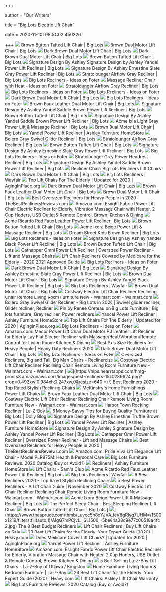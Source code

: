 +++
        
author = "Our Writers"
        
title = "Big Lots Electric Lift Chair"
        
date = 2020-11-10T08:54:02.450226
        
+++
[ ![](https://images.biglots.com/Brown+Button+Tufted+Lift+Chair+silo+angled+leg+rest+up?set=imageURL%5B%2Fimages%2Fproduct%2F230%2F810383561-2.jpg%5D,env%5Bprod%5D,nocache%5Btrue%5D,ver%5B1%5D,profile%5Bpdp_main_med%5D&call=url%5Bfile:biglots/product.chain%5D)](https://images.biglots.com/Brown+Button+Tufted+Lift+Chair+silo+angled+leg+rest+up?set=imageURL%5B%2Fimages%2Fproduct%2F230%2F810383561-2.jpg%5D,env%5Bprod%5D,nocache%5Btrue%5D,ver%5B1%5D,profile%5Bpdp_main_med%5D&call=url%5Bfile:biglots/product.chain%5D) Brown Button Tufted Lift Chair | Big Lots
[ ![](https://images.biglots.com/Light+Brown+Dual+Motor+Lift+Chair+silo+angled+leg+rest+up?set=imageURL%5B%2Fimages%2Fproduct%2F219%2F810383560-2.jpg%5D,env%5Bprod%5D,nocache%5Btrue%5D,ver%5B1%5D,profile%5Bpdp_main_med%5D&call=url%5Bfile:biglots/product.chain%5D)](https://images.biglots.com/Light+Brown+Dual+Motor+Lift+Chair+silo+angled+leg+rest+up?set=imageURL%5B%2Fimages%2Fproduct%2F219%2F810383560-2.jpg%5D,env%5Bprod%5D,nocache%5Btrue%5D,ver%5B1%5D,profile%5Bpdp_main_med%5D&call=url%5Bfile:biglots/product.chain%5D) Brown Dual Motor Lift Chair | Big Lots
[ ![](https://images.biglots.com/Dark+Brown+Dual+Motor+Lift+Chair+silo+angled+up?set=imageURL%5B%2Fimages%2Fproduct%2F209%2F810383559-3.jpg%5D,env%5Bprod%5D,nocache%5Btrue%5D,ver%5B1%5D,profile%5Bpdp_main_med%5D&call=url%5Bfile:biglots/product.chain%5D)](https://images.biglots.com/Dark+Brown+Dual+Motor+Lift+Chair+silo+angled+up?set=imageURL%5B%2Fimages%2Fproduct%2F209%2F810383559-3.jpg%5D,env%5Bprod%5D,nocache%5Btrue%5D,ver%5B1%5D,profile%5Bpdp_main_med%5D&call=url%5Bfile:biglots/product.chain%5D) Dark Brown Dual Motor Lift Chair | Big Lots
[ ![](https://images.biglots.com/Dark+Brown+Dual+Motor+Lift+Chair+silo+front?set=imageURL%5B%2Fimages%2Fproduct%2F166%2F810383559.jpg%5D,env%5Bprod%5D,nocache%5Btrue%5D,ver%5B1%5D,profile%5Bpdp_main_med%5D&call=url%5Bfile:biglots/product.chain%5D)](https://images.biglots.com/Dark+Brown+Dual+Motor+Lift+Chair+silo+front?set=imageURL%5B%2Fimages%2Fproduct%2F166%2F810383559.jpg%5D,env%5Bprod%5D,nocache%5Btrue%5D,ver%5B1%5D,profile%5Bpdp_main_med%5D&call=url%5Bfile:biglots/product.chain%5D) Dark Brown Dual Motor Lift Chair | Big Lots
[ ![](https://images.biglots.com/Brown+Button+Tufted+Lift+Chair+silo+front?set=imageURL%5B%2Fimages%2Fproduct%2F228%2F810383561.jpg%5D,env%5Bprod%5D,nocache%5Btrue%5D,ver%5B1%5D,profile%5Bpdp_main_med%5D&call=url%5Bfile:biglots/product.chain%5D)](https://images.biglots.com/Brown+Button+Tufted+Lift+Chair+silo+front?set=imageURL%5B%2Fimages%2Fproduct%2F228%2F810383561.jpg%5D,env%5Bprod%5D,nocache%5Btrue%5D,ver%5B1%5D,profile%5Bpdp_main_med%5D&call=url%5Bfile:biglots/product.chain%5D) Brown Button Tufted Lift Chair | Big Lots
[ ![](https://images.biglots.com/Nashville+Recliner+angled+view+on+a+white+background?set=imageURL%5B%2Fimages%2Fproduct%2F98%2F810459992.jpg%5D,env%5Bprod%5D,nocache%5Btrue%5D,ver%5B1%5D,profile%5Bpdp_main_med%5D&call=url%5Bfile:biglots/product.chain%5D)](https://images.biglots.com/Nashville+Recliner+angled+view+on+a+white+background?set=imageURL%5B%2Fimages%2Fproduct%2F98%2F810459992.jpg%5D,env%5Bprod%5D,nocache%5Btrue%5D,ver%5B1%5D,profile%5Bpdp_main_med%5D&call=url%5Bfile:biglots/product.chain%5D) Signature Design By Ashley Signature Design by Ashley Yandel Power Lift  Recliner | Big Lots
[ ![](https://images.biglots.com/ERNESTINE+SLATE+POWER+LIFT+RECLINER?set=imageURL%5B%2Fimages%2Fproduct%2F53%2F810431416-4.jpg%5D,env%5Bprod%5D,nocache%5Btrue%5D,ver%5B1%5D,profile%5Bpdp_main_med%5D&call=url%5Bfile:biglots/product.chain%5D)](https://images.biglots.com/ERNESTINE+SLATE+POWER+LIFT+RECLINER?set=imageURL%5B%2Fimages%2Fproduct%2F53%2F810431416-4.jpg%5D,env%5Bprod%5D,nocache%5Btrue%5D,ver%5B1%5D,profile%5Bpdp_main_med%5D&call=url%5Bfile:biglots/product.chain%5D) Signature Design By Ashley Ernestine Slate Gray Power Lift Recliner | Big  Lots
[ ![](https://images.biglots.com/AIRFLOW+RECLINER+GREY?set=imageURL%5B%2Fimages%2Fproduct%2F33%2F810392699.jpg%5D,env%5Bprod%5D,nocache%5Btrue%5D,ver%5B1%5D,profile%5Bpdp_main_med%5D&call=url%5Bfile:biglots/product.chain%5D)](https://images.biglots.com/AIRFLOW+RECLINER+GREY?set=imageURL%5B%2Fimages%2Fproduct%2F33%2F810392699.jpg%5D,env%5Bprod%5D,nocache%5Btrue%5D,ver%5B1%5D,profile%5Bpdp_main_med%5D&call=url%5Bfile:biglots/product.chain%5D) Stratolounger Airflow Gray Recliner | Big Lots
[ ![](https://foter.com/photos/362/big-one-recliners-from-big-lots-299-99-1.jpg?s=ts3)](https://foter.com/photos/362/big-one-recliners-from-big-lots-299-99-1.jpg?s=ts3) Big Lots Recliners - Ideas on Foter
[ ![](https://foter.com/photos/249/recliner-chairs-with-heat-and-massage.jpg?s=ts3)](https://foter.com/photos/249/recliner-chairs-with-heat-and-massage.jpg?s=ts3) Massage Recliner Chair with Heat - Ideas on Foter
[ ![](https://images.biglots.com/PASADENA+RECLINER+GREY?set=imageURL%5B%2Fimages%2Fproduct%2F163%2F810383600.jpg%5D,env%5Bprod%5D,nocache%5Btrue%5D,ver%5B1%5D,profile%5Bpdp_main_med%5D&call=url%5Bfile:biglots/product.chain%5D)](https://images.biglots.com/PASADENA+RECLINER+GREY?set=imageURL%5B%2Fimages%2Fproduct%2F163%2F810383600.jpg%5D,env%5Bprod%5D,nocache%5Btrue%5D,ver%5B1%5D,profile%5Bpdp_main_med%5D&call=url%5Bfile:biglots/product.chain%5D) Stratolounger Airflow Gray Recliner | Big Lots
[ ![](https://foter.com/photos/240/big-lots-recliners-2.jpg?s=ts3)](https://foter.com/photos/240/big-lots-recliners-2.jpg?s=ts3) Big Lots Recliners - Ideas on Foter
[ ![](https://foter.com/photos/362/big-lots-furniture-clearance.jpg?s=ts3)](https://foter.com/photos/362/big-lots-furniture-clearance.jpg?s=ts3) Big Lots Recliners - Ideas on Foter
[ ![](https://images.biglots.com/Dark+Brown+Dual+Motor+Lift+Chair+silo+angled+with+leg+rest+up?set=imageURL%5B%2Fimages%2Fproduct%2F168%2F810383559-2.jpg%5D,env%5Bprod%5D,nocache%5Btrue%5D,ver%5B1%5D,profile%5Bpdp_main_med%5D&call=url%5Bfile:biglots/product.chain%5D)](https://images.biglots.com/Dark+Brown+Dual+Motor+Lift+Chair+silo+angled+with+leg+rest+up?set=imageURL%5B%2Fimages%2Fproduct%2F168%2F810383559-2.jpg%5D,env%5Bprod%5D,nocache%5Btrue%5D,ver%5B1%5D,profile%5Bpdp_main_med%5D&call=url%5Bfile:biglots/product.chain%5D) Dark Brown Dual Motor Lift Chair | Big Lots
[ ![](https://foter.com/photos/240/big-lots-recliners.jpg?s=ts3)](https://foter.com/photos/240/big-lots-recliners.jpg?s=ts3) Big Lots Recliners - Ideas on Foter
[ ![](https://images.biglots.com/Brown+Faux+Leather+Dual+Motor+Lift+Chair+lifestyle?set=imageURL%5B%2Fimages%2Fproduct%2F248%2F810383562-9.jpg%5D,env%5Bprod%5D,nocache%5Btrue%5D,ver%5B1%5D,profile%5Bpdp_main_med%5D&call=url%5Bfile:biglots/product.chain%5D)](https://images.biglots.com/Brown+Faux+Leather+Dual+Motor+Lift+Chair+lifestyle?set=imageURL%5B%2Fimages%2Fproduct%2F248%2F810383562-9.jpg%5D,env%5Bprod%5D,nocache%5Btrue%5D,ver%5B1%5D,profile%5Bpdp_main_med%5D&call=url%5Bfile:biglots/product.chain%5D) Brown Faux Leather Dual Motor Lift Chair | Big Lots
[ ![](https://images.biglots.com/YANDEL+SADDLE+POWER+LIFT+RECLINER?set=imageURL%5B%2Fimages%2Fproduct%2F88%2F810431471.jpg%5D,env%5Bprod%5D,nocache%5Btrue%5D,ver%5B1%5D,profile%5Bpdp_main_med%5D&call=url%5Bfile:biglots/product.chain%5D)](https://images.biglots.com/YANDEL+SADDLE+POWER+LIFT+RECLINER?set=imageURL%5B%2Fimages%2Fproduct%2F88%2F810431471.jpg%5D,env%5Bprod%5D,nocache%5Btrue%5D,ver%5B1%5D,profile%5Bpdp_main_med%5D&call=url%5Bfile:biglots/product.chain%5D) Signature Design By Ashley Yandel Saddle Brown Power Lift Recliner | Big  Lots
[ ![](https://images.biglots.com/Brown+Button+Tufted+Lift+Chair+silo+angled?set=imageURL%5B%2Fimages%2Fproduct%2F232%2F810383561-4.jpg%5D,env%5Bprod%5D,nocache%5Btrue%5D,ver%5B1%5D,profile%5Bpdp_main_med%5D&call=url%5Bfile:biglots/product.chain%5D)](https://images.biglots.com/Brown+Button+Tufted+Lift+Chair+silo+angled?set=imageURL%5B%2Fimages%2Fproduct%2F232%2F810383561-4.jpg%5D,env%5Bprod%5D,nocache%5Btrue%5D,ver%5B1%5D,profile%5Bpdp_main_med%5D&call=url%5Bfile:biglots/product.chain%5D) Brown Button Tufted Lift Chair | Big Lots
[ ![](https://images.biglots.com/YANDEL+SADDLE+POWER+LIFT+RECLINER?set=imageURL%5B%2Fimages%2Fproduct%2F95%2F810431471-8.jpg%5D,env%5Bprod%5D,nocache%5Btrue%5D,ver%5B1%5D,profile%5Bpdp_main_med%5D&call=url%5Bfile:biglots/product.chain%5D)](https://images.biglots.com/YANDEL+SADDLE+POWER+LIFT+RECLINER?set=imageURL%5B%2Fimages%2Fproduct%2F95%2F810431471-8.jpg%5D,env%5Bprod%5D,nocache%5Btrue%5D,ver%5B1%5D,profile%5Bpdp_main_med%5D&call=url%5Bfile:biglots/product.chain%5D) Signature Design By Ashley Yandel Saddle Brown Power Lift Recliner | Big  Lots
[ ![](https://images.biglots.com/ACME+FABRIC+POWER+RECLINER+LIGHT+GREY?set=imageURL%5B%2Fimages%2Fproduct%2F95%2F810453505-2.jpg%5D,env%5Bprod%5D,nocache%5Btrue%5D,ver%5B1%5D,profile%5Bpdp_main_med%5D&call=url%5Bfile:biglots/product.chain%5D)](https://images.biglots.com/ACME+FABRIC+POWER+RECLINER+LIGHT+GREY?set=imageURL%5B%2Fimages%2Fproduct%2F95%2F810453505-2.jpg%5D,env%5Bprod%5D,nocache%5Btrue%5D,ver%5B1%5D,profile%5Bpdp_main_med%5D&call=url%5Bfile:biglots/product.chain%5D) Acme Ixia Light Gray Power Lift & Massage Recliner | Big Lots
[ ![](https://images.biglots.com/Light+Brown+Dual+Motor+Lift+Chair+silo+angled?set=imageURL%5B%2Fimages%2Fproduct%2F218%2F810383560-1.jpg%5D,env%5Bprod%5D,nocache%5Btrue%5D,ver%5B1%5D,profile%5Bpdp_main_med%5D&call=url%5Bfile:biglots/product.chain%5D)](https://images.biglots.com/Light+Brown+Dual+Motor+Lift+Chair+silo+angled?set=imageURL%5B%2Fimages%2Fproduct%2F218%2F810383560-1.jpg%5D,env%5Bprod%5D,nocache%5Btrue%5D,ver%5B1%5D,profile%5Bpdp_main_med%5D&call=url%5Bfile:biglots/product.chain%5D) Brown Dual Motor Lift Chair | Big Lots
[ ![](https://ashleyfurniture.scene7.com/is/image/AshleyFurniture/10900-12-T107-699-OPEN?$AFHS-PDP-Main$)](https://ashleyfurniture.scene7.com/is/image/AshleyFurniture/10900-12-T107-699-OPEN?$AFHS-PDP-Main$) Yandel Power Lift Recliner | Ashley Furniture HomeStore
[ ![](https://images.biglots.com/Bolero+Gray+Swivel+Glider+Recliner?set=imageURL%5B%2Fimages%2Fproduct%2F86%2F810394206-3.jpg%5D,env%5Bprod%5D,nocache%5Btrue%5D,ver%5B1%5D,profile%5Bpdp_main_med%5D&call=url%5Bfile:biglots/product.chain%5D)](https://images.biglots.com/Bolero+Gray+Swivel+Glider+Recliner?set=imageURL%5B%2Fimages%2Fproduct%2F86%2F810394206-3.jpg%5D,env%5Bprod%5D,nocache%5Btrue%5D,ver%5B1%5D,profile%5Bpdp_main_med%5D&call=url%5Bfile:biglots/product.chain%5D) Bolero Gray Swivel Glider Recliner | Big Lots
[ ![](https://images.biglots.com/Trent+Gray+Chair+and+A+Half+Recliner+with+Nailhead+Trim+silo+angled?set=imageURL%5B%2Fimages%2Fproduct%2F117%2F810398847.jpg%5D,env%5Bprod%5D,nocache%5Btrue%5D,ver%5B1%5D,profile%5Bpdp_main_med%5D&call=url%5Bfile:biglots/product.chain%5D)](https://images.biglots.com/Trent+Gray+Chair+and+A+Half+Recliner+with+Nailhead+Trim+silo+angled?set=imageURL%5B%2Fimages%2Fproduct%2F117%2F810398847.jpg%5D,env%5Bprod%5D,nocache%5Btrue%5D,ver%5B1%5D,profile%5Bpdp_main_med%5D&call=url%5Bfile:biglots/product.chain%5D) Stratolounger Airflow Gray Recliner | Big Lots
[ ![](https://images.biglots.com/Brown+Button+Tufted+Lift+Chair+silo+angled++up?set=imageURL%5B%2Fimages%2Fproduct%2F231%2F810383561-3.jpg%5D,env%5Bprod%5D,nocache%5Btrue%5D,ver%5B1%5D,profile%5Bpdp_main_med%5D&call=url%5Bfile:biglots/product.chain%5D)](https://images.biglots.com/Brown+Button+Tufted+Lift+Chair+silo+angled++up?set=imageURL%5B%2Fimages%2Fproduct%2F231%2F810383561-3.jpg%5D,env%5Bprod%5D,nocache%5Btrue%5D,ver%5B1%5D,profile%5Bpdp_main_med%5D&call=url%5Bfile:biglots/product.chain%5D) Brown Button Tufted Lift Chair | Big Lots
[ ![](https://images.biglots.com/ERNESTINE+SLATE+POWER+LIFT+RECLINER?set=imageURL%5B%2Fimages%2Fproduct%2F52%2F810431416-3.jpg%5D,env%5Bprod%5D,nocache%5Btrue%5D,ver%5B1%5D,profile%5Bpdp_main_med%5D&call=url%5Bfile:biglots/product.chain%5D)](https://images.biglots.com/ERNESTINE+SLATE+POWER+LIFT+RECLINER?set=imageURL%5B%2Fimages%2Fproduct%2F52%2F810431416-3.jpg%5D,env%5Bprod%5D,nocache%5Btrue%5D,ver%5B1%5D,profile%5Bpdp_main_med%5D&call=url%5Bfile:biglots/product.chain%5D) Signature Design By Ashley Ernestine Slate Gray Power Lift Recliner | Big  Lots
[ ![](https://foter.com/photos/240/big-lots-furniture-chairs.jpg?s=pi)](https://foter.com/photos/240/big-lots-furniture-chairs.jpg?s=pi) Big Lots Recliners - Ideas on Foter
[ ![](https://images.biglots.com/Gray+Power+Headrest+Recliner?set=imageURL%5B%2Fimages%2Fproduct%2F242%2F810352246-4.jpg%5D,env%5Bprod%5D,nocache%5Btrue%5D,ver%5B1%5D,profile%5Bpdp_main_med%5D&call=url%5Bfile:biglots/product.chain%5D)](https://images.biglots.com/Gray+Power+Headrest+Recliner?set=imageURL%5B%2Fimages%2Fproduct%2F242%2F810352246-4.jpg%5D,env%5Bprod%5D,nocache%5Btrue%5D,ver%5B1%5D,profile%5Bpdp_main_med%5D&call=url%5Bfile:biglots/product.chain%5D) Stratolounger Gray Power Headrest Recliner | Big Lots
[ ![](https://images.biglots.com/YANDEL+SADDLE+POWER+LIFT+RECLINER?set=imageURL%5B%2Fimages%2Fproduct%2F91%2F810431471-4.jpg%5D,env%5Bprod%5D,nocache%5Btrue%5D,ver%5B1%5D,profile%5Bpdp_main_med%5D&call=url%5Bfile:biglots/product.chain%5D)](https://images.biglots.com/YANDEL+SADDLE+POWER+LIFT+RECLINER?set=imageURL%5B%2Fimages%2Fproduct%2F91%2F810431471-4.jpg%5D,env%5Bprod%5D,nocache%5Btrue%5D,ver%5B1%5D,profile%5Bpdp_main_med%5D&call=url%5Bfile:biglots/product.chain%5D) Signature Design By Ashley Yandel Saddle Brown Power Lift Recliner | Big  Lots
[ ![](https://logosbay.co/wp-content/uploads/2019/06/lift-chairs-big-lots-at-front-porch-patio-set-furniture-exciting-recliner-full-size-of-extra-large-power-recli.jpg)](https://logosbay.co/wp-content/uploads/2019/06/lift-chairs-big-lots-at-front-porch-patio-set-furniture-exciting-recliner-full-size-of-extra-large-power-recli.jpg) Recliner Chair: Big Lots Recliners Lift Chairs
[ ![](https://images.biglots.com/Dark+Brown+Dual+Motor+Lift+Chair+silo+side+view+reclining+out?set=imageURL%5B%2Fimages%2Fproduct%2F211%2F810383559-5.jpg%5D,env%5Bprod%5D,nocache%5Btrue%5D,ver%5B1%5D,profile%5Bpdp_main_med%5D&call=url%5Bfile:biglots/product.chain%5D)](https://images.biglots.com/Dark+Brown+Dual+Motor+Lift+Chair+silo+side+view+reclining+out?set=imageURL%5B%2Fimages%2Fproduct%2F211%2F810383559-5.jpg%5D,env%5Bprod%5D,nocache%5Btrue%5D,ver%5B1%5D,profile%5Bpdp_main_med%5D&call=url%5Bfile:biglots/product.chain%5D) Dark Brown Dual Motor Lift Chair | Big Lots
[ ![](https://secure.img1-ag.wfcdn.com/im/47108048/resize-h600-w600%5Ecompr-r85/1243/124385114/Abbotts+Faux+Leather+Recliner+with+Massage+with+Heating.jpg)](https://secure.img1-ag.wfcdn.com/im/47108048/resize-h600-w600%5Ecompr-r85/1243/124385114/Abbotts+Faux+Leather+Recliner+with+Massage+with+Heating.jpg) Big Lots Recliners | Wayfair
[ ![](https://aginginplace.org/wp-content/uploads/2018/10/3-pos.jpg)](https://aginginplace.org/wp-content/uploads/2018/10/3-pos.jpg) Top Lift Chairs For The Elderly | Updated for 2020 | AgingInPlace.org
[ ![](https://images.biglots.com/Dark+Brown+Dual+Motor+Lift+Chair+silo+back+view?set=imageURL%5B%2Fimages%2Fproduct%2F212%2F810383559-6.jpg%5D,env%5Bprod%5D,nocache%5Btrue%5D,ver%5B1%5D,profile%5Bpdp_main_med%5D&call=url%5Bfile:biglots/product.chain%5D)](https://images.biglots.com/Dark+Brown+Dual+Motor+Lift+Chair+silo+back+view?set=imageURL%5B%2Fimages%2Fproduct%2F212%2F810383559-6.jpg%5D,env%5Bprod%5D,nocache%5Btrue%5D,ver%5B1%5D,profile%5Bpdp_main_med%5D&call=url%5Bfile:biglots/product.chain%5D) Dark Brown Dual Motor Lift Chair | Big Lots
[ ![](https://images.biglots.com/Brown+Faux+Leather+Dual+Motor+Lift+Chair+lifestyle?set=imageURL%5B%2Fimages%2Fproduct%2F249%2F810383562-10.jpg%5D,env%5Bprod%5D,nocache%5Btrue%5D,ver%5B1%5D,profile%5Bpdp_main_med%5D&call=url%5Bfile:biglots/product.chain%5D)](https://images.biglots.com/Brown+Faux+Leather+Dual+Motor+Lift+Chair+lifestyle?set=imageURL%5B%2Fimages%2Fproduct%2F249%2F810383562-10.jpg%5D,env%5Bprod%5D,nocache%5Btrue%5D,ver%5B1%5D,profile%5Bpdp_main_med%5D&call=url%5Bfile:biglots/product.chain%5D) Brown Faux Leather Dual Motor Lift Chair | Big Lots
[ ![](https://images.biglots.com/Light+Brown+Dual+Motor+Lift+Chair+silo+side+view?set=imageURL%5B%2Fimages%2Fproduct%2F222%2F810383560-5.jpg%5D,env%5Bprod%5D,nocache%5Btrue%5D,ver%5B1%5D,profile%5Bpdp_main_med%5D&call=url%5Bfile:biglots/product.chain%5D)](https://images.biglots.com/Light+Brown+Dual+Motor+Lift+Chair+silo+side+view?set=imageURL%5B%2Fimages%2Fproduct%2F222%2F810383560-5.jpg%5D,env%5Bprod%5D,nocache%5Btrue%5D,ver%5B1%5D,profile%5Bpdp_main_med%5D&call=url%5Bfile:biglots/product.chain%5D) Brown Dual Motor Lift Chair | Big Lots
[ ![](https://thebestreclinersreviews.com/wp-content/uploads/2018/08/recliners-for-big-people.jpg)](https://thebestreclinersreviews.com/wp-content/uploads/2018/08/recliners-for-big-people.jpg) Best Oversized Recliners for Heavy People in 2020 |  TheBestReclinersReviews.com
[ ![](https://images-na.ssl-images-amazon.com/images/I/71Bd3gVhSYL._AC_SL1500_.jpg)](https://images-na.ssl-images-amazon.com/images/I/71Bd3gVhSYL._AC_SL1500_.jpg) Amazon.com: Esright Fabric Power Lift Chair Electric Recliner for Elderly,  Vibration Massage Chair with Heater, 2 Cup Hoders, USB Outlet & Remote  Control, Brown: Kitchen & Dining
[ ![](https://images.biglots.com/Ricardo+Red+Faux+Leather+Power+Lift+Recliner+Silo+Angled+Footrest+Open?set=imageURL%5B%2Fimages%2Fproduct%2F139%2F810414700-1.jpg%5D,env%5Bprod%5D,nocache%5Btrue%5D,ver%5B1%5D,profile%5Bpdp_main_med%5D&call=url%5Bfile:biglots/product.chain%5D)](https://images.biglots.com/Ricardo+Red+Faux+Leather+Power+Lift+Recliner+Silo+Angled+Footrest+Open?set=imageURL%5B%2Fimages%2Fproduct%2F139%2F810414700-1.jpg%5D,env%5Bprod%5D,nocache%5Btrue%5D,ver%5B1%5D,profile%5Bpdp_main_med%5D&call=url%5Bfile:biglots/product.chain%5D) Acme Ricardo Red Faux Leather Power Lift Recliner | Big Lots
[ ![](https://images.biglots.com/Brown+Button+Tufted+Lift+Chair+lifestyle?set=imageURL%5B%2Fimages%2Fproduct%2F238%2F810383561-10.jpg%5D,env%5Bprod%5D,nocache%5Btrue%5D,ver%5B1%5D,profile%5Bpdp_main_med%5D&call=url%5Bfile:biglots/product.chain%5D)](https://images.biglots.com/Brown+Button+Tufted+Lift+Chair+lifestyle?set=imageURL%5B%2Fimages%2Fproduct%2F238%2F810383561-10.jpg%5D,env%5Bprod%5D,nocache%5Btrue%5D,ver%5B1%5D,profile%5Bpdp_main_med%5D&call=url%5Bfile:biglots/product.chain%5D) Brown Button Tufted Lift Chair | Big Lots
[ ![](https://images.biglots.com/ACME+POWER+RECLINER+BEIGE?set=imageURL%5B%2Fimages%2Fproduct%2F78%2F810453502-1.jpg%5D,env%5Bprod%5D,nocache%5Btrue%5D,ver%5B1%5D,profile%5Bpdp_main_med%5D&call=url%5Bfile:biglots/product.chain%5D)](https://images.biglots.com/ACME+POWER+RECLINER+BEIGE?set=imageURL%5B%2Fimages%2Fproduct%2F78%2F810453502-1.jpg%5D,env%5Bprod%5D,nocache%5Btrue%5D,ver%5B1%5D,profile%5Bpdp_main_med%5D&call=url%5Bfile:biglots/product.chain%5D) Acme Ixora Beige Power Lift & Massage Recliner | Big Lots
[ ![](https://images.biglots.com/Dream+Street+Brown+Kids+Recliner+three+quarter+view+lifestyle+image?set=imageURL%5B%2Fimages%2Fproduct%2F177%2F810361146-1.jpg%5D,env%5Bprod%5D,nocache%5Btrue%5D,ver%5B1%5D,profile%5Bpdp_main_med%5D&call=url%5Bfile:biglots/product.chain%5D)](https://images.biglots.com/Dream+Street+Brown+Kids+Recliner+three+quarter+view+lifestyle+image?set=imageURL%5B%2Fimages%2Fproduct%2F177%2F810361146-1.jpg%5D,env%5Bprod%5D,nocache%5Btrue%5D,ver%5B1%5D,profile%5Bpdp_main_med%5D&call=url%5Bfile:biglots/product.chain%5D) Dream Street Kids Brown Recliner | Big Lots
[ ![](https://foter.com/photos/240/big-lots-furniture-recliners.jpg?s=pi)](https://foter.com/photos/240/big-lots-furniture-recliners.jpg?s=pi) Big Lots Recliners - Ideas on Foter
[ ![](https://images.biglots.com/YANDEL+BLACK+POWER+LIFT+RECLINER?set=imageURL%5B%2Fimages%2Fproduct%2F84%2F810431470.jpg%5D,env%5Bprod%5D,nocache%5Btrue%5D,ver%5B1%5D,profile%5Bpdp_main_med%5D&call=url%5Bfile:biglots/product.chain%5D)](https://images.biglots.com/YANDEL+BLACK+POWER+LIFT+RECLINER?set=imageURL%5B%2Fimages%2Fproduct%2F84%2F810431470.jpg%5D,env%5Bprod%5D,nocache%5Btrue%5D,ver%5B1%5D,profile%5Bpdp_main_med%5D&call=url%5Bfile:biglots/product.chain%5D) Signature Design By Ashley Yandel Black Power Lift Recliner | Big Lots
[ ![](https://images.biglots.com/Brown+Button+Tufted+Lift+Chair+lifestyle?set=imageURL%5B%2Fimages%2Fproduct%2F237%2F810383561-9.jpg%5D,env%5Bprod%5D,nocache%5Btrue%5D,ver%5B1%5D,profile%5Bpdp_main_med%5D&call=url%5Bfile:biglots/product.chain%5D)](https://images.biglots.com/Brown+Button+Tufted+Lift+Chair+lifestyle?set=imageURL%5B%2Fimages%2Fproduct%2F237%2F810383561-9.jpg%5D,env%5Bprod%5D,nocache%5Btrue%5D,ver%5B1%5D,profile%5Bpdp_main_med%5D&call=url%5Bfile:biglots/product.chain%5D) Brown Button Tufted Lift Chair | Big Lots
[ ![](https://cdn.shopify.com/s/files/1/0922/3412/products/4827_omni_ink_LIFT_2048x.jpg?v=1553177669)](https://cdn.shopify.com/s/files/1/0922/3412/products/4827_omni_ink_LIFT_2048x.jpg?v=1553177669) Catnapper Omni Power Lift Recliner | Oversized Power Recliner - Lift and  Massage Chairs
[ ![](https://i0.wp.com/www.bgainsurance.net/wp-content/uploads/2018/07/recliner-lift-chair-for-seniors.jpg)](https://i0.wp.com/www.bgainsurance.net/wp-content/uploads/2018/07/recliner-lift-chair-for-seniors.jpg) Lift Chair Recliners Covered by Medicare for the Elderly - 2020 2021  Approved Guide
[ ![](https://foter.com/photos/240/curved-arm-como-red-recliner-at-big-lots-1.jpg?s=pi)](https://foter.com/photos/240/curved-arm-como-red-recliner-at-big-lots-1.jpg?s=pi) Big Lots Recliners - Ideas on Foter
[ ![](https://images.biglots.com/Dark+Brown+Dual+Motor+Lift+Chair+lifestyle?set=imageURL%5B%2Fimages%2Fproduct%2F216%2F810383559-10.jpg%5D,env%5Bprod%5D,nocache%5Btrue%5D,ver%5B1%5D,profile%5Bpdp_main_med%5D&call=url%5Bfile:biglots/product.chain%5D)](https://images.biglots.com/Dark+Brown+Dual+Motor+Lift+Chair+lifestyle?set=imageURL%5B%2Fimages%2Fproduct%2F216%2F810383559-10.jpg%5D,env%5Bprod%5D,nocache%5Btrue%5D,ver%5B1%5D,profile%5Bpdp_main_med%5D&call=url%5Bfile:biglots/product.chain%5D) Dark Brown Dual Motor Lift Chair | Big Lots
[ ![](https://images.biglots.com/ERNESTINE+SLATE+POWER+LIFT+RECLINER?set=imageURL%5B%2Fimages%2Fproduct%2F51%2F810431416-2.jpg%5D,env%5Bprod%5D,nocache%5Btrue%5D,ver%5B1%5D,profile%5Bpdp_main_med%5D&call=url%5Bfile:biglots/product.chain%5D)](https://images.biglots.com/ERNESTINE+SLATE+POWER+LIFT+RECLINER?set=imageURL%5B%2Fimages%2Fproduct%2F51%2F810431416-2.jpg%5D,env%5Bprod%5D,nocache%5Btrue%5D,ver%5B1%5D,profile%5Bpdp_main_med%5D&call=url%5Bfile:biglots/product.chain%5D) Signature Design By Ashley Ernestine Slate Gray Power Lift Recliner | Big  Lots
[ ![](https://images.biglots.com/Light+Brown+Dual+Motor+Lift+Chair+lifestyle?set=imageURL%5B%2Fimages%2Fproduct%2F226%2F810383560-9.jpg%5D,env%5Bprod%5D,nocache%5Btrue%5D,ver%5B1%5D,profile%5Bpdp_main_med%5D&call=url%5Bfile:biglots/product.chain%5D)](https://images.biglots.com/Light+Brown+Dual+Motor+Lift+Chair+lifestyle?set=imageURL%5B%2Fimages%2Fproduct%2F226%2F810383560-9.jpg%5D,env%5Bprod%5D,nocache%5Btrue%5D,ver%5B1%5D,profile%5Bpdp_main_med%5D&call=url%5Bfile:biglots/product.chain%5D) Brown Dual Motor Lift Chair | Big Lots
[ ![](https://images.biglots.com/YANDEL+BLACK+POWER+LIFT+RECLINER?set=imageURL%5B%2Fimages%2Fproduct%2F86%2F810431470-3.jpg%5D,env%5Bprod%5D,nocache%5Btrue%5D,ver%5B1%5D,profile%5Bpdp_main_med%5D&call=url%5Bfile:biglots/product.chain%5D)](https://images.biglots.com/YANDEL+BLACK+POWER+LIFT+RECLINER?set=imageURL%5B%2Fimages%2Fproduct%2F86%2F810431470-3.jpg%5D,env%5Bprod%5D,nocache%5Btrue%5D,ver%5B1%5D,profile%5Bpdp_main_med%5D&call=url%5Bfile:biglots/product.chain%5D) Signature Design By Ashley Yandel Black Power Lift Recliner | Big Lots
[ ![](https://secure.img1-ag.wfcdn.com/im/43610452/resize-h310-w310%5Ecompr-r85/8947/89476052/reclining-heated-full-body-massage-chair.jpg)](https://secure.img1-ag.wfcdn.com/im/43610452/resize-h310-w310%5Ecompr-r85/8947/89476052/reclining-heated-full-body-massage-chair.jpg) Big Lots Recliners | Wayfair
[ ![](https://images.biglots.com/Light+Brown+Dual+Motor+Lift+Chair+lifestyle?set=imageURL%5B%2Fimages%2Fproduct%2F227%2F810383560-10.jpg%5D,env%5Bprod%5D,nocache%5Btrue%5D,ver%5B1%5D,profile%5Bpdp_main_med%5D&call=url%5Bfile:biglots/product.chain%5D)](https://images.biglots.com/Light+Brown+Dual+Motor+Lift+Chair+lifestyle?set=imageURL%5B%2Fimages%2Fproduct%2F227%2F810383560-10.jpg%5D,env%5Bprod%5D,nocache%5Btrue%5D,ver%5B1%5D,profile%5Bpdp_main_med%5D&call=url%5Bfile:biglots/product.chain%5D) Brown Dual Motor Lift Chair | Big Lots
[ ![](https://i5.walmartimages.com/asr/b0f16bba-9bdd-4b8a-8d8d-ff6848a20e9e_1.f0dd027ef0fdb30c083b461f85a8d207.jpeg)](https://i5.walmartimages.com/asr/b0f16bba-9bdd-4b8a-8d8d-ff6848a20e9e_1.f0dd027ef0fdb30c083b461f85a8d207.jpeg) Costway Electric Lift Chair Recliner Reclining Chair Remote Living Room  Furniture New - Walmart.com - Walmart.com
[ ![](https://i.pinimg.com/originals/72/56/f2/7256f2bf1fc8511d76d858b9c782b3c5.jpg)](https://i.pinimg.com/originals/72/56/f2/7256f2bf1fc8511d76d858b9c782b3c5.jpg) Bolero Gray Swivel Glider Recliner - Big Lots in 2020 | Swivel glider  recliner, Glider recliner, Recliner
[ ![](https://i.pinimg.com/originals/7f/90/c7/7f90c7450a11e1158f91dd08fcbf92c0.png)](https://i.pinimg.com/originals/7f/90/c7/7f90c7450a11e1158f91dd08fcbf92c0.png) Pin by Renee Creteau on Big Lots Furniture | Big lots furniture, Grey  recliner, Power recliners
[ ![](https://ashleyfurniture.scene7.com/is/image/AshleyFurniture/10900-12-T107-699-UP?$AFHS-PDP-Main$)](https://ashleyfurniture.scene7.com/is/image/AshleyFurniture/10900-12-T107-699-UP?$AFHS-PDP-Main$) Yandel Power Lift Recliner | Ashley Furniture HomeStore
[ ![](https://aginginplace.org/wp-content/uploads/2018/10/heavy-duty-1.jpg)](https://aginginplace.org/wp-content/uploads/2018/10/heavy-duty-1.jpg) Top Lift Chairs For The Elderly | Updated for 2020 | AgingInPlace.org
[ ![](https://foter.com/photos/240/big-lots-recliners-on-sale.jpg?s=ts3)](https://foter.com/photos/240/big-lots-recliners-on-sale.jpg?s=ts3) Big Lots Recliners - Ideas on Foter
[ ![](https://images-na.ssl-images-amazon.com/images/I/41N4au0PzCL._AC_SY400_.jpg)](https://images-na.ssl-images-amazon.com/images/I/41N4au0PzCL._AC_SY400_.jpg) Amazon.com: Mecor Power Lift Chair Dual Motor PU Leather Lift Recliner for  Elderly Lay Flat Sleeper Recliner with Massage/Heat/Vibration/Remote  Control for Living Room: Kitchen & Dining
[ ![](https://www.heavyduty.life/wp-content/uploads/2017/11/Lane-Furniture-Stallion-Recliner-Praline.jpg)](https://www.heavyduty.life/wp-content/uploads/2017/11/Lane-Furniture-Stallion-Recliner-Praline.jpg) Best Plus Size Recliners for Heavy People | Heavy Duty Recliners 2020
[ ![](https://images.biglots.com/Dark+Brown+Dual+Motor+Lift+Chair+lifestyle?set=imageURL%5B%2Fimages%2Fproduct%2F215%2F810383559-9.jpg%5D,env%5Bprod%5D,nocache%5Btrue%5D,ver%5B1%5D,profile%5Bpdp_main_med%5D&call=url%5Bfile:biglots/product.chain%5D)](https://images.biglots.com/Dark+Brown+Dual+Motor+Lift+Chair+lifestyle?set=imageURL%5B%2Fimages%2Fproduct%2F215%2F810383559-9.jpg%5D,env%5Bprod%5D,nocache%5Btrue%5D,ver%5B1%5D,profile%5Bpdp_main_med%5D&call=url%5Bfile:biglots/product.chain%5D) Dark Brown Dual Motor Lift Chair | Big Lots
[ ![](https://foter.com/photos/240/view-simmons-r-camouflage-rocker-recliner-deals-at-big-lots.jpg?s=pi)](https://foter.com/photos/240/view-simmons-r-camouflage-rocker-recliner-deals-at-big-lots.jpg?s=pi) Big Lots Recliners - Ideas on Foter
[ ![](https://www.reclinercize.com/wp-content/uploads/2018/08/big-boy-recliner.png)](https://www.reclinercize.com/wp-content/uploads/2018/08/big-boy-recliner.png) Oversized Recliners, Big and Tall, Big Man Chairs - Reclinercize
[ ![](https://i5.walmartimages.com/asr/22d84c1d-a41d-4f0a-93b7-b3e36d22c327_1.e5543f149e5642fd7a1231ee20468271.jpeg)](https://i5.walmartimages.com/asr/22d84c1d-a41d-4f0a-93b7-b3e36d22c327_1.e5543f149e5642fd7a1231ee20468271.jpeg) Costway Electric Lift Chair Recliner Reclining Chair Remote Living Room  Furniture New - Walmart.com - Walmart.com
[ ![](https://hips.hearstapps.com/hmg-prod.s3.amazonaws.com/images/best-recliners-1560289624.png?crop=0.492xw:0.984xh;0.247xw,0&resize=640:*)](https://hips.hearstapps.com/hmg-prod.s3.amazonaws.com/images/best-recliners-1560289624.png?crop=0.492xw:0.984xh;0.247xw,0&resize=640:*) 9 Best Recliners 2020 - Top Rated Stylish Reclining Chairs
[ ![](http://www.mckinstryshomefurnishings.com/images/homepage/mckinstrys_lift_chairs.jpg)](http://www.mckinstryshomefurnishings.com/images/homepage/mckinstrys_lift_chairs.jpg) McKinstry's Home Furnishings - Power Lift Chairs
[ ![](https://res.cloudinary.com/powerreviews/image/upload/f_auto,q_auto,h_768,w_auto,c_thumb,h_400/d_portal-no-product-image_ttlfpi.svg/prod/nmc7nqzou8mjzt4r6ezj.jpg)](https://res.cloudinary.com/powerreviews/image/upload/f_auto,q_auto,h_768,w_auto,c_thumb,h_400/d_portal-no-product-image_ttlfpi.svg/prod/nmc7nqzou8mjzt4r6ezj.jpg) Brown Faux Leather Dual Motor Lift Chair | Big Lots
[ ![](https://i5.walmartimages.com/asr/70fe04c3-2927-464e-9a16-82902dbc9cf2_1.8d1cfaa2d0718f2914760d994767de8c.jpeg)](https://i5.walmartimages.com/asr/70fe04c3-2927-464e-9a16-82902dbc9cf2_1.8d1cfaa2d0718f2914760d994767de8c.jpeg) Costway Electric Lift Chair Recliner Reclining Chair Remote Living Room  Furniture New - Walmart.com - Walmart.com
[ ![](https://content.la-z-boy.com/Images/product/category/recliners/large/532_recliner_v2.jpg)](https://content.la-z-boy.com/Images/product/category/recliners/large/532_recliner_v2.jpg) Harbor Town Rocking Recliner | La-Z-Boy
[ ![](http://dolly.com/blog/wp-content/uploads/2018/07/Big_Lots_In_Store_Only-1024x501.png)](http://dolly.com/blog/wp-content/uploads/2018/07/Big_Lots_In_Store_Only-1024x501.png) 6 Money-Savvy Tips for Buying Quality Furniture at Big Lots | Dolly Blog
[ ![](https://images.biglots.com/ERNESTINE+TRUFFLE+POWER+LIFT+RECLINER?set=imageURL%5B%2Fimages%2Fproduct%2F241%2F810431415-3.jpg%5D,env%5Bprod%5D,nocache%5Btrue%5D,ver%5B1%5D,profile%5Bpdp_main_med%5D&call=url%5Bfile:biglots/product.chain%5D)](https://images.biglots.com/ERNESTINE+TRUFFLE+POWER+LIFT+RECLINER?set=imageURL%5B%2Fimages%2Fproduct%2F241%2F810431415-3.jpg%5D,env%5Bprod%5D,nocache%5Btrue%5D,ver%5B1%5D,profile%5Bpdp_main_med%5D&call=url%5Bfile:biglots/product.chain%5D) Signature Design By Ashley Ernestine Truffle Brown Power Lift Recliner | Big  Lots
[ ![](https://ashleyfurniture.scene7.com/is/image/AshleyFurniture/10900-12-SIDE-SW-ALT-QL?$AFHS-Grid-1X$)](https://ashleyfurniture.scene7.com/is/image/AshleyFurniture/10900-12-SIDE-SW-ALT-QL?$AFHS-Grid-1X$) Yandel Power Lift Recliner | Ashley Furniture HomeStore
[ ![](https://images.biglots.com/RELX+LNGR+PRESTON+RECLINER+BEIGE?set=imageURL%5B%2Fimages%2Fproduct%2F161%2F810413781-10.jpg%5D,env%5Bprod%5D,nocache%5Btrue%5D,ver%5B1%5D,profile%5Bpdp_main_med%5D&call=url%5Bfile:biglots/product.chain%5D)](https://images.biglots.com/RELX+LNGR+PRESTON+RECLINER+BEIGE?set=imageURL%5B%2Fimages%2Fproduct%2F161%2F810413781-10.jpg%5D,env%5Bprod%5D,nocache%5Btrue%5D,ver%5B1%5D,profile%5Bpdp_main_med%5D&call=url%5Bfile:biglots/product.chain%5D) Signature Design By Ashley Signature Design by Ashley Yandel Power Lift  Recliner | Big Lots
[ ![](https://cdn.shopify.com/s/files/1/0922/3412/products/4827_omni_truffle_2048x.jpg?v=1553177904)](https://cdn.shopify.com/s/files/1/0922/3412/products/4827_omni_truffle_2048x.jpg?v=1553177904) Catnapper Omni Power Lift Recliner | Oversized Power Recliner - Lift and  Massage Chairs
[ ![](https://m.media-amazon.com/images/I/41wxD5EE8lL._SL450_.jpg)](https://m.media-amazon.com/images/I/41wxD5EE8lL._SL450_.jpg) Best Oversized Recliners for Heavy People in 2020 |  TheBestReclinersReviews.com
[ ![](https://images-na.ssl-images-amazon.com/images/I/61CUHZegoDL._AC_SL1000_.jpg)](https://images-na.ssl-images-amazon.com/images/I/61CUHZegoDL._AC_SL1000_.jpg) Amazon.com: Pride Viva Lift Elegance Lift Chair - Model PLR975M: Health &  Personal Care
[ ![](https://www.slumbersearch.com/img/biglots-recliners.jpg)](https://www.slumbersearch.com/img/biglots-recliners.jpg) Big Lots Furniture Reviews: 2020 Catalog (Buy or Avoid?)
[ ![](https://ashleyfurniture.scene7.com/is/image/AshleyFurniture/10900-12-T107-699-P1-KO?$AFHS-Grid-1X$)](https://ashleyfurniture.scene7.com/is/image/AshleyFurniture/10900-12-T107-699-P1-KO?$AFHS-Grid-1X$) Recliners | Ashley Furniture HomeStore
[ ![](https://scene7.samsclub.com/is/image/samsclub/0019396804627_A?wid=280&hei=280)](https://scene7.samsclub.com/is/image/samsclub/0019396804627_A?wid=280&hei=280) Lift Chairs - Sam's Club
[ ![](https://images.biglots.com/Rosia+Blue+Linen+Recliner+Silo+Angled+Footrest+Open?set=imageURL%5B%2Fimages%2Fproduct%2F198%2F810414714-1.jpg%5D,env%5Bprod%5D,nocache%5Btrue%5D,ver%5B1%5D,profile%5Bpdp_main_med%5D&call=url%5Bfile:biglots/product.chain%5D)](https://images.biglots.com/Rosia+Blue+Linen+Recliner+Silo+Angled+Footrest+Open?set=imageURL%5B%2Fimages%2Fproduct%2F198%2F810414714-1.jpg%5D,env%5Bprod%5D,nocache%5Btrue%5D,ver%5B1%5D,profile%5Bpdp_main_med%5D&call=url%5Bfile:biglots/product.chain%5D) Acme Ricardo Red Faux Leather Power Lift Recliner | Big Lots
[ ![](https://secure.img1-ag.wfcdn.com/im/16404748/resize-h240-w240%5Ecompr-r85/5044/50446996/default_name.jpg)](https://secure.img1-ag.wfcdn.com/im/16404748/resize-h240-w240%5Ecompr-r85/5044/50446996/default_name.jpg) Big Lots Recliners | Wayfair
[ ![](https://hips.hearstapps.com/hmg-prod.s3.amazonaws.com/images/best-recliners-1560289624.png)](https://hips.hearstapps.com/hmg-prod.s3.amazonaws.com/images/best-recliners-1560289624.png) 9 Best Recliners 2020 - Top Rated Stylish Reclining Chairs
[ ![](https://expertofequipment.com/wp-content/uploads/2018/08/2018-08-23.png)](https://expertofequipment.com/wp-content/uploads/2018/08/2018-08-23.png) 5 Best Power Recliners - A Lift Chair Guide | November 2020
[ ![](https://i5.walmartimages.com/asr/dc5d6ca0-15dc-4960-941a-23a0a396f1e1_1.f83bfe2c72285ba6b4e4b03bf9630d24.jpeg)](https://i5.walmartimages.com/asr/dc5d6ca0-15dc-4960-941a-23a0a396f1e1_1.f83bfe2c72285ba6b4e4b03bf9630d24.jpeg) Costway Electric Lift Chair Recliner Reclining Chair Remote Living Room  Furniture New - Walmart.com - Walmart.com
[ ![](https://images.biglots.com/ACME+POWER+RECLINER+BEIGE?set=imageURL%5B%2Fimages%2Fproduct%2F80%2F810453502-3.jpg%5D,env%5Bprod%5D,nocache%5Btrue%5D,ver%5B1%5D,profile%5Bpdp_main_med%5D&call=url%5Bfile:biglots/product.chain%5D)](https://images.biglots.com/ACME+POWER+RECLINER+BEIGE?set=imageURL%5B%2Fimages%2Fproduct%2F80%2F810453502-3.jpg%5D,env%5Bprod%5D,nocache%5Btrue%5D,ver%5B1%5D,profile%5Bpdp_main_med%5D&call=url%5Bfile:biglots/product.chain%5D) Acme Ixora Beige Power Lift & Massage Recliner | Big Lots
[ ![](https://1c73w227l1pd6jzzb1s6e4v1-wpengine.netdna-ssl.com/wp-content/uploads/2020/02/perfect-sleep-chair-mobile-bg-1b.jpg)](https://1c73w227l1pd6jzzb1s6e4v1-wpengine.netdna-ssl.com/wp-content/uploads/2020/02/perfect-sleep-chair-mobile-bg-1b.jpg) The Perfect Sleep Chair - Best Sleeping Recliner Lift Chair
[ ![](https://images.biglots.com/Brown+Button+Tufted+Lift+Chair+silo+front+remote?set=imageURL%5B%2Fimages%2Fproduct%2F235%2F810383561-7.jpg%5D,env%5Bprod%5D,nocache%5Btrue%5D,ver%5B1%5D,profile%5Bpdp_main_med%5D&call=url%5Bfile:biglots/product.chain%5D)](https://images.biglots.com/Brown+Button+Tufted+Lift+Chair+silo+front+remote?set=imageURL%5B%2Fimages%2Fproduct%2F235%2F810383561-7.jpg%5D,env%5Bprod%5D,nocache%5Btrue%5D,ver%5B1%5D,profile%5Bpdp_main_med%5D&call=url%5Bfile:biglots/product.chain%5D) Brown Button Tufted Lift Chair | Big Lots
[ ![](https://www.thespruce.com/thmb/Luvoc5h8xYJVA_feV8gRIyg7UHM=/1500x1219/filters:fill(auto,1)/A1gG7mPCjvL._SL1500_-5be64a38c9e77c00518a4fc2.jpg)](https://www.thespruce.com/thmb/Luvoc5h8xYJVA_feV8gRIyg7UHM=/1500x1219/filters:fill(auto,1)/A1gG7mPCjvL._SL1500_-5be64a38c9e77c00518a4fc2.jpg) The 8 Best Budget Recliners
[ ![](https://www.1800wheelchair.com/media/catalog/cache/b8fb6680f3620f3655291297147b962e.jpg)](https://www.1800wheelchair.com/media/catalog/cache/b8fb6680f3620f3655291297147b962e.jpg) Lift Chair Recliners | Buy Lift Chairs on Sale
[ ![](https://heavy.com/wp-content/uploads/2020/09/UltraComfort-Hampton-lift-chair.jpg?quality=65&strip=all&w=425)](https://heavy.com/wp-content/uploads/2020/09/UltraComfort-Hampton-lift-chair.jpg?quality=65&strip=all&w=425) 23 Best Lift Chairs for the Elderly: Your Expert Guide (2020) | Heavy.com
[ ![](https://aginginplace.org/wp-content/uploads/2018/10/lift-chair-recliners.jpg)](https://aginginplace.org/wp-content/uploads/2018/10/lift-chair-recliners.jpg) Does Medicare Cover Lift Chairs? | Updated for 2020 | AgingInPlace.org
[ ![](https://ashleyfurniture.scene7.com/is/image/AshleyFurniture/10900-12-ANGLE-SW-QL?$AFHS-Grid-1X$)](https://ashleyfurniture.scene7.com/is/image/AshleyFurniture/10900-12-ANGLE-SW-QL?$AFHS-Grid-1X$) Yandel Power Lift Recliner | Ashley Furniture HomeStore
[ ![](https://m.media-amazon.com/images/I/61WpT+k1naL._AC_SS350_.jpg)](https://m.media-amazon.com/images/I/61WpT+k1naL._AC_SS350_.jpg) Amazon.com: Esright Fabric Power Lift Chair Electric Recliner for Elderly,  Vibration Massage Chair with Heater, 2 Cup Hoders, USB Outlet & Remote  Control, Brown: Kitchen & Dining
[ ![](https://stylemeetscomfort.ca/wp-content/uploads/2020/02/La-Z-Boy_Miller_Power_Lift_Chair_Beige.jpg)](https://stylemeetscomfort.ca/wp-content/uploads/2020/02/La-Z-Boy_Miller_Power_Lift_Chair_Beige.jpg) 5 Best Selling La-Z-Boy Lift Chairs - La-Z-Boy of Ottawa / Kingston
[ ![](https://content.la-z-boy.com/Images/MegaNav/lift-recliners.jpg)](https://content.la-z-boy.com/Images/MegaNav/lift-recliners.jpg) Home Furniture: Living Room & Bedroom Furniture | La-Z-Boy
[ ![](https://heavy.com/wp-content/uploads/2020/09/lift-chairs-for-elderly.jpg?quality=65&strip=all)](https://heavy.com/wp-content/uploads/2020/09/lift-chairs-for-elderly.jpg?quality=65&strip=all) 23 Best Lift Chairs for the Elderly: Your Expert Guide (2020) | Heavy.com
[ ![](https://galleryneptune.com/wp-content/uploads/2019/01/big-lots-lift-chair-reclining-faux-half-ashl-swivel-lazy-leather-microfiber-john-of-big-lots-lift-chair.gif)](https://galleryneptune.com/wp-content/uploads/2019/01/big-lots-lift-chair-reclining-faux-half-ashl-swivel-lazy-leather-microfiber-john-of-big-lots-lift-chair.gif) Lift Chairs: Ashley Lift Chair Warranty
[ ![](https://www.slumbersearch.com/img/biglots-living-header.jpg)](https://www.slumbersearch.com/img/biglots-living-header.jpg) Big Lots Furniture Reviews: 2020 Catalog (Buy or Avoid?)
